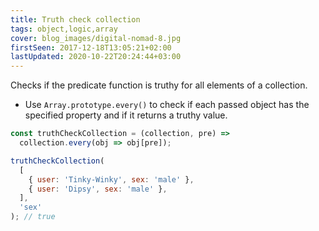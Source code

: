 ```yaml
---
title: Truth check collection
tags: object,logic,array
cover: blog_images/digital-nomad-8.jpg
firstSeen: 2017-12-18T13:05:21+02:00
lastUpdated: 2020-10-22T20:24:44+03:00
---
```


Checks if the predicate function is truthy for all elements of a collection.

- Use `Array.prototype.every()` to check if each passed object has the specified property and if it returns a truthy value.

```js
const truthCheckCollection = (collection, pre) =>
  collection.every(obj => obj[pre]);
```

```js
truthCheckCollection(
  [
    { user: 'Tinky-Winky', sex: 'male' },
    { user: 'Dipsy', sex: 'male' },
  ],
  'sex'
); // true
```
